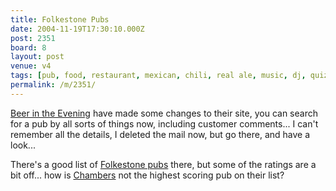 ```yaml
---
title: Folkestone Pubs
date: 2004-11-19T17:30:10.000Z
post: 2351
board: 8
layout: post
venue: v4
tags: [pub, food, restaurant, mexican, chili, real ale, music, dj, quiz, cafe, coffee, pool, quiz, jukebox, darts, vegetarian, vegan, bar, booze, pubs, folkestone, beer, ale, camra, chambers]
permalink: /m/2351/
---
```

<a rel="nofollow noopener" href="http://www.beerintheevening.com">Beer in the Evening</a> have made some changes to their site, you can search for a pub by all sorts of things now, including customer comments... I can't remember all the details, I deleted the mail now, but go there, and have a look...

There's a good list of <a href="/wiki/folkestone">Folkestone pubs</a> there, but some of the ratings are a bit off... how is <a href="/wiki/chambers">Chambers</a> not the highest scoring pub on their list?
